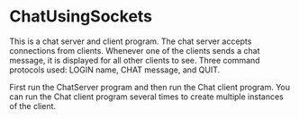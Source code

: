 # ChatUsingSockets

This is a chat server and client program. The chat server accepts connections from clients. Whenever one of the clients sends a chat message, it is displayed for all other clients to see. 
Three command protocols used: LOGIN name, CHAT message, and QUIT.

First run the ChatServer program and then run the Chat client program. 
You can run the Chat client program several times to create multiple instances of the client.

